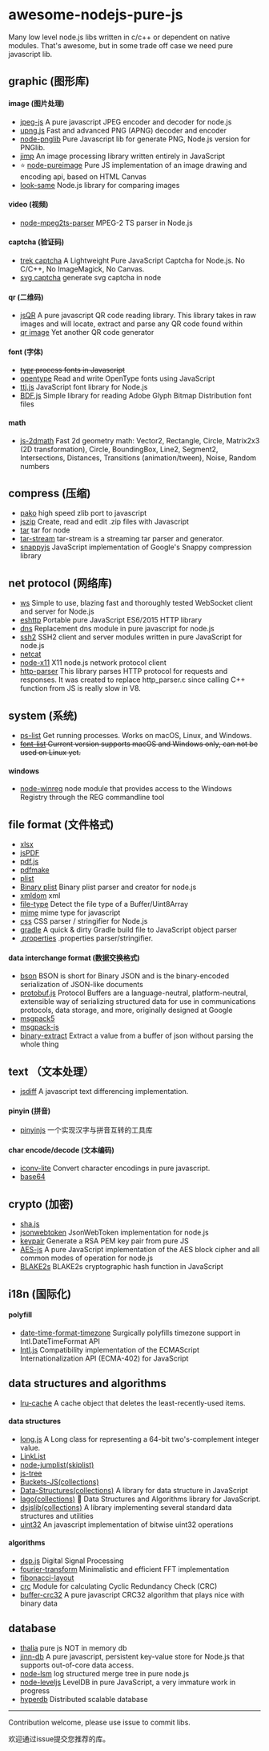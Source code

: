 # awesome-nodejs-pure-js

Many low level node.js libs written in c/c++ or dependent on native modules. That's awesome, but in some trade off case we need pure javascript lib.


## graphic (图形库)
#### image (图片处理)
* [jpeg-js](https://github.com/eugeneware/jpeg-js) A pure javascript JPEG encoder and decoder for node.js
* [upng.js](https://github.com/photopea/UPNG.js) Fast and advanced PNG (APNG) decoder and encoder
* [node-pnglib](https://github.com/Lellansin/node-pnglib) Pure Javascript lib for generate PNG, Node.js version for PNGlib.
* [jimp](https://github.com/oliver-moran/jimp) An image processing library written entirely in JavaScript
* ⭐️ [node-pureimage](https://github.com/joshmarinacci/node-pureimage) Pure JS implementation of an image drawing and encoding api, based on HTML Canvas
* [look-same](https://github.com/gemini-testing/looks-same) Node.js library for comparing images

#### video (视频)
* [node-mpeg2ts-parser](https://github.com/t6tn4k/node-mpeg2ts-parser) MPEG-2 TS parser in Node.js

#### captcha (验证码)
* [trek captcha](https://github.com/trekjs/captcha) A Lightweight Pure JavaScript Captcha for Node.js. No C/C++, No ImageMagick, No Canvas.
* [svg captcha](https://github.com/lemonce/svg-captcha) generate svg captcha in node

#### qr (二维码)
* [jsQR](https://github.com/cozmo/jsQR) A pure javascript QR code reading library. This library takes in raw images and will locate, extract and parse any QR code found within
* [qr image](https://github.com/alexeyten/qr-image) Yet another QR code generator

#### font (字体)
* ~~[typr](https://github.com/photopea/Typr.js) process fonts in Javascript~~
* [opentype](https://github.com/nodebox/opentype.js) Read and write OpenType fonts using JavaScript
* [ttj.js](https://github.com/ynakajima/ttf.js) JavaScript font library for Node.js
* [BDF.js](https://github.com/victorporof/BDF.js) Simple library for reading Adobe Glyph Bitmap Distribution font files

#### math
* [js-2dmath](https://github.com/llafuente/js-2dmath) Fast 2d geometry math: Vector2, Rectangle, Circle, Matrix2x3 (2D transformation), Circle, BoundingBox, Line2, Segment2, Intersections, Distances, Transitions (animation/tween), Noise, Random numbers

## compress (压缩)
* [pako](https://github.com/nodeca/pako) high speed zlib port to javascript
* [jszip](https://github.com/Stuk/jszip) Create, read and edit .zip files with Javascript
* [tar](https://github.com/npm/node-tar) tar for node
* [tar-stream](https://github.com/mafintosh/tar-stream)  tar-stream is a streaming tar parser and generator.
* [snappyjs](https://github.com/zhipeng-jia/snappyjs) JavaScript implementation of Google's Snappy compression library

## net protocol (网络库)
* [ws](https://github.com/websockets/ws) Simple to use, blazing fast and thoroughly tested WebSocket client and server for Node.js
* [eshttp](https://github.com/iefserge/eshttp)  Portable pure JavaScript ES6/2015 HTTP library
* [dns](https://github.com/tjfontaine/node-dns) Replacement dns module in pure javascript for node.js
* [ssh2](https://github.com/mscdex/ssh2) SSH2 client and server modules written in pure JavaScript for node.js
* [netcat](https://github.com/roccomuso/netcat)
* [node-x11](https://github.com/sidorares/node-x11)  X11 node.js network protocol client
* [http-parser](https://github.com/creationix/http-parser-js) This library parses HTTP protocol for requests and responses. It was created to replace http_parser.c since calling C++ function from JS is really slow in V8.

## system (系统)

* [ps-list](https://github.com/sindresorhus/ps-list) Get running processes. Works on macOS, Linux, and Windows.
* ~~[font-list](https://github.com/oldj/node-font-list) Current version supports macOS and Windows only, can not be used on Linux yet.~~

#### windows
* [node-winreg](https://github.com/fresc81/node-winreg) node module that provides access to the Windows Registry through the REG commandline tool
  
## file format (文件格式)
* [xlsx](https://github.com/SheetJS/js-xlsx)
* [jsPDF](https://github.com/MrRio/jsPDF)
* [pdf.js](https://github.com/mozilla/pdf.js)
* [pdfmake](https://github.com/bpampuch/pdfmake)
* [plist](https://github.com/TooTallNate/plist.js)
* [Binary plist](https://github.com/ladinu/bplist) Binary plist parser and creator for node.js
* [xmldom](https://github.com/jindw/xmldom) xml
* [file-type](https://github.com/sindresorhus/file-type) Detect the file type of a Buffer/Uint8Array 
* [mime](https://github.com/broofa/node-mime) mime type for javascript
* [css](https://github.com/reworkcss/css) CSS parser / stringifier for Node.js
* [gradle](https://github.com/ninetwozero/gradle-to-js) A quick & dirty Gradle build file to JavaScript object parser
* [.properties](https://github.com/gagle/node-properties) .properties parser/stringifier.

#### data interchange format (数据交换格式)
* [bson](https://github.com/mongodb/js-bson) BSON is short for Binary JSON and is the binary-encoded serialization of JSON-like documents
* [protobuf.js](https://github.com/dcodeIO/protobuf.js) Protocol Buffers are a language-neutral, platform-neutral, extensible way of serializing structured data for use in communications protocols, data storage, and more, originally designed at Google
* [msgpack5](https://github.com/mcollina/msgpack5) 
* [msgpack-js](https://github.com/creationix/msgpack-js)
* [binary-extract](https://github.com/juliangruber/binary-extract) Extract a value from a buffer of json without parsing the whole thing

## text （文本处理）
* [jsdiff](https://github.com/kpdecker/jsdiff) A javascript text differencing implementation.

#### pinyin (拼音)
* [pinyinjs](https://github.com/sxei/pinyinjs) 一个实现汉字与拼音互转的工具库

#### char encode/decode (文本编码)
* [iconv-lite](https://github.com/ashtuchkin/iconv-lite) Convert character encodings in pure javascript.
* [base64](https://github.com/beatgammit/base64-js)
  
## crypto (加密)
* [sha.js](https://github.com/crypto-browserify/sha.js)
* [jsonwebtoken](https://github.com/auth0/node-jsonwebtoken) JsonWebToken implementation for node.js
* [keypair](https://github.com/juliangruber/keypair) Generate a RSA PEM key pair from pure JS
* [AES-js](https://github.com/ricmoo/aes-js) A pure JavaScript implementation of the AES block cipher and all common modes of operation for node.js
* [BLAKE2s](https://github.com/dchest/blake2s-js) BLAKE2s cryptographic hash function in JavaScript


## i18n (国际化)

#### polyfill
* [date-time-format-timezone](https://github.com/yahoo/date-time-format-timezone) Surgically polyfills timezone support in Intl.DateTimeFormat API
* [Intl.js](https://github.com/andyearnshaw/Intl.js) Compatibility implementation of the ECMAScript Internationalization API (ECMA-402) for JavaScript

## data structures and algorithms  
* [lru-cache](https://github.com/isaacs/node-lru-cache) A cache object that deletes the least-recently-used items.

#### data structures
* [long.js](https://github.com/dcodeIO/long.js) A Long class for representing a 64-bit two's-complement integer value.
* [LinkList](https://github.com/isaacs/yallist)
* [node-jumplist(skiplist)](https://github.com/superisaac/node-jumplist)
* [js-tree](https://github.com/wangzuo/js-tree)
* [Buckets-JS(collections)](https://github.com/mauriciosantos/Buckets-JS)
* [Data-Structures(collections)](https://github.com/Bishop92/JavaScript-Data-Structures) A library for data structure in JavaScript
* [lago(collections)](https://github.com/yangshun/lago) 🌴 Data Structures and Algorithms library for JavaScript.
* [dsjslib(collections)](https://github.com/monmohan/dsjslib) A library implementing several standard data structures and utilities
* [uint32](https://github.com/fxa/uint32.js) An javascript implementation of bitwise uint32 operations

#### algorithms
* [dsp.js](https://github.com/corbanbrook/dsp.js) Digital Signal Processing 
* [fourier-transform](https://github.com/scijs/fourier-transform) Minimalistic and efficient FFT implementation
* [fibonacci-layout](https://github.com/heineiuo/fibonacci-layout)
* [crc](https://github.com/alexgorbatchev/node-crc) Module for calculating Cyclic Redundancy Check (CRC)
* [buffer-crc32](https://github.com/brianloveswords/buffer-crc32) A pure javascript CRC32 algorithm that plays nice with binary data

## database

* [thalia](https://github.com/calvinmetcalf/thalia) pure js NOT in memory db
* [jinn-db](https://github.com/lasalvavida/jinn-db) A pure javascript, persistent key-value store for Node.js that supports out-of-core data access.
* [node-lsm](https://github.com/gutobortolozzo/node-lsm) log structured merge tree in pure node.js
* [node-leveljs](https://github.com/lemonhall/node-leveljs) LevelDB in pure JavaScript, a very immature work in progress
* [hyperdb](https://github.com/mafintosh/hyperdb) Distributed scalable database

---

Contribution welcome, please use issue to commit libs.

欢迎通过issue提交您推荐的库。
